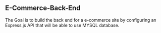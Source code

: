 ## E-Commerce-Back-End
The Goal is to build the back end for a e-commerce site by configuring an Express.js API that will be able to use MYSQL database.

